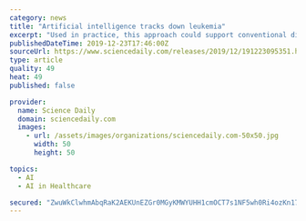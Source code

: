 ```yaml
---
category: news
title: "Artificial intelligence tracks down leukemia"
excerpt: "Used in practice, this approach could support conventional diagnostics and possibly accelerate the beginning of therapy. The research results have been published in the journal 'iScience'. Artificial intelligence can detect one of the most common forms of ..."
publishedDateTime: 2019-12-23T17:46:00Z
sourceUrl: https://www.sciencedaily.com/releases/2019/12/191223095351.htm
type: article
quality: 49
heat: 49
published: false

provider:
  name: Science Daily
  domain: sciencedaily.com
  images:
    - url: /assets/images/organizations/sciencedaily.com-50x50.jpg
      width: 50
      height: 50

topics:
  - AI
  - AI in Healthcare

secured: "ZwuWkClwhmAbqRaK2AEKUnEZGr0MGyKMWYUHH1cmOCT7s1NF5wh0Ri4ozKn17VduHW7n8dmsU9q4q1YUSfSKHmVKCJKz5WR2HyW9N6511y/wsbR11NLgAYsgIItx5ZKzI0zwU+gasUG6b4SkcrCCukPRq/6igc3jFTYhDH7quj0rpgtsyQPwjL88djHjBm3zilb2uGG90bHqsmom6+09JZ9uvrby6QdLS+zgwvmdqB87XjlQFS6flzl+nFcLb+LgSm32BT+jc60gg1TJ60AsclDCe4XshLUmk27O9SEhXiY=;Nf/NZOS7isOdArtIautgrA=="
---
```


